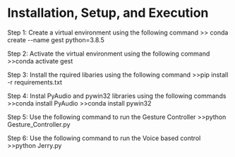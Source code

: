 # Installation, Setup, and Execution
Step 1: Create a virtual environment using the following command
	>> conda create --name gest python=3.8.5
	
Step 2: Activate the virtual environment using the following command
	>>conda activate gest
	
Step 3: Install the rquired libaries  using the following command 
	>>pip install -r requirements.txt
	
Step 4: Instal PyAudio and pywin32 libraries using the following commands
	>>conda install PyAudio
	>>conda install pywin32

Step 5: Use the following command to run the Gesture Controller
	>>python Gesture_Controller.py
	
Step 6: Use the following command to run the Voice based control
	>>python Jerry.py
	

  
